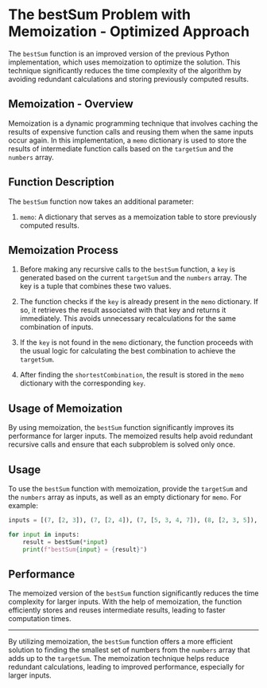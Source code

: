 # The bestSum Problem with Memoization - Optimized Approach

The `bestSum` function is an improved version of the previous Python implementation, which uses memoization to optimize the solution. This technique significantly reduces the time complexity of the algorithm by avoiding redundant calculations and storing previously computed results.

## Memoization - Overview

Memoization is a dynamic programming technique that involves caching the results of expensive function calls and reusing them when the same inputs occur again. In this implementation, a `memo` dictionary is used to store the results of intermediate function calls based on the `targetSum` and the `numbers` array.

## Function Description

The `bestSum` function now takes an additional parameter:

1. `memo`: A dictionary that serves as a memoization table to store previously computed results.

## Memoization Process

1. Before making any recursive calls to the `bestSum` function, a `key` is generated based on the current `targetSum` and the `numbers` array. The key is a tuple that combines these two values.

2. The function checks if the `key` is already present in the `memo` dictionary. If so, it retrieves the result associated with that key and returns it immediately. This avoids unnecessary recalculations for the same combination of inputs.

3. If the `key` is not found in the `memo` dictionary, the function proceeds with the usual logic for calculating the best combination to achieve the `targetSum`.

4. After finding the `shortestCombination`, the result is stored in the `memo` dictionary with the corresponding `key`.

## Usage of Memoization

By using memoization, the `bestSum` function significantly improves its performance for larger inputs. The memoized results help avoid redundant recursive calls and ensure that each subproblem is solved only once.

## Usage

To use the `bestSum` function with memoization, provide the `targetSum` and the `numbers` array as inputs, as well as an empty dictionary for `memo`. For example:

```python
inputs = [(7, [2, 3]), (7, [2, 4]), (7, [5, 3, 4, 7]), (8, [2, 3, 5]), (300, [7, 14])]

for input in inputs:
    result = bestSum(*input)
    print(f"bestSum{input} = {result}")
```

## Performance

The memoized version of the `bestSum` function significantly reduces the time complexity for larger inputs. With the help of memoization, the function efficiently stores and reuses intermediate results, leading to faster computation times.

---

By utilizing memoization, the `bestSum` function offers a more efficient solution to finding the smallest set of numbers from the `numbers` array that adds up to the `targetSum`. The memoization technique helps reduce redundant calculations, leading to improved performance, especially for larger inputs.
